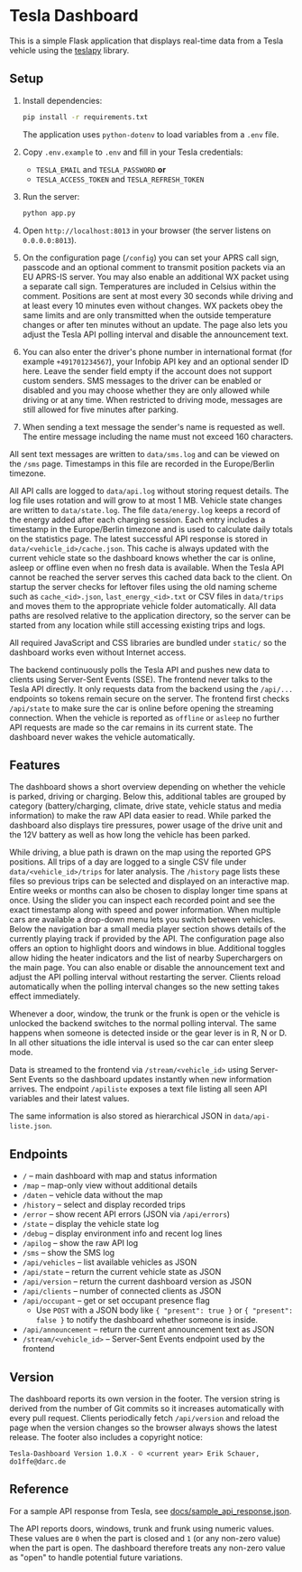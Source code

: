 # Tesla Dashboard

This is a simple Flask application that displays real-time data from a Tesla vehicle using the [teslapy](https://github.com/tdorssers/TeslaPy) library.

## Setup

1. Install dependencies:
    ```bash
    pip install -r requirements.txt
    ```
    The application uses `python-dotenv` to load variables from a `.env` file.

2. Copy `.env.example` to `.env` and fill in your Tesla credentials:
    - `TESLA_EMAIL` and `TESLA_PASSWORD` **or**
    - `TESLA_ACCESS_TOKEN` and `TESLA_REFRESH_TOKEN`

3. Run the server:
    ```bash
    python app.py
    ```

4. Open `http://localhost:8013` in your browser (the server listens on `0.0.0.0:8013`).
5. On the configuration page (`/config`) you can set your APRS call sign, passcode and an optional comment to transmit position packets via an EU APRS-IS server. You may also enable an additional WX packet using a separate call sign. Temperatures are included in Celsius within the comment. Positions are sent at most every 30 seconds while driving and at least every 10 minutes even without changes. WX packets obey the same limits and are only transmitted when the outside temperature changes or after ten minutes without an update. The page also lets you adjust the Tesla API polling interval and disable the announcement text.
6. You can also enter the driver's phone number in international format (for example `+491701234567`), your Infobip API key and an optional sender ID here. Leave the sender field empty if the account does not support custom senders. SMS messages to the driver can be enabled or disabled and you may choose whether they are only allowed while driving or at any time. When restricted to driving mode, messages are still allowed for five minutes after parking.
7. When sending a text message the sender's name is requested as well. The entire message including the name must not exceed 160 characters.

All sent text messages are written to `data/sms.log` and can be viewed on the `/sms` page.
Timestamps in this file are recorded in the Europe/Berlin timezone.

All API calls are logged to `data/api.log` without storing request details. The log file uses rotation and will grow to at most 1&nbsp;MB.
Vehicle state changes are written to `data/state.log`.
The file `data/energy.log` keeps a record of the energy added after each charging session. Each entry includes a timestamp in the Europe/Berlin timezone and is used to calculate daily totals on the statistics page.
The latest successful API response is stored in `data/<vehicle_id>/cache.json`.
This cache is always updated with the current vehicle state so the dashboard
knows whether the car is online, asleep or offline even when no fresh data is
available. When the Tesla API cannot be reached the server serves this cached
data back to the client. On startup the server checks for leftover files using the
old naming scheme such as `cache_<id>.json`, `last_energy_<id>.txt` or CSV files
in `data/trips` and moves them to the appropriate vehicle folder automatically.
All data paths are resolved relative to the application directory, so the server
can be started from any location while still accessing existing trips and logs.

All required JavaScript and CSS libraries are bundled under `static/` so the dashboard works even without Internet access.

The backend continuously polls the Tesla API and pushes new data to clients using Server-Sent Events (SSE). The frontend never talks to the Tesla API directly. It only requests data from the backend using the `/api/...` endpoints so tokens remain secure on the server.
The frontend first checks `/api/state` to make sure the car is online before
opening the streaming connection. When the vehicle is reported as `offline` or
`asleep` no further API requests are made so the car remains in its current
state. The dashboard never wakes the vehicle automatically.

## Features

The dashboard shows a short overview depending on whether the vehicle is parked, driving or charging. Below this, additional tables are grouped by category (battery/charging, climate, drive state, vehicle status and media information) to make the raw API data easier to read. While parked the dashboard also displays tire pressures, power usage of the drive unit and the 12V battery as well as how long the vehicle has been parked.

While driving, a blue path is drawn on the map using the reported GPS positions. All trips of a day are logged to a single CSV file under `data/<vehicle_id>/trips` for later analysis.
The `/history` page lists these files so previous trips can be selected and displayed on an interactive map.
Entire weeks or months can also be chosen to display longer time spans at once.
Using the slider you can inspect each recorded point and see the exact timestamp along with speed and power information.
When multiple cars are available a drop-down menu lets you switch between vehicles.
Below the navigation bar a small media player section shows details of the currently playing track if provided by the API.
The configuration page also offers an option to highlight doors and windows in blue.
Additional toggles allow hiding the heater indicators and the list of nearby Superchargers on the main page.
You can also enable or disable the announcement text and adjust the API polling interval without restarting the server.
Clients reload automatically when the polling interval changes so the new setting takes effect immediately.

Whenever a door, window, the trunk or the frunk is open or the vehicle is unlocked the backend switches to the normal polling interval. The same happens when someone is detected inside or the gear lever is in R, N or D. In all other situations the idle interval is used so the car can enter sleep mode.

Data is streamed to the frontend via `/stream/<vehicle_id>` using Server-Sent Events so the dashboard updates instantly when new information arrives.
The endpoint `/apiliste` exposes a text file listing all seen API variables and their latest values.

The same information is also stored as hierarchical JSON in `data/api-liste.json`.

## Endpoints

* `/` – main dashboard with map and status information
* `/map` – map-only view without additional details
* `/daten` – vehicle data without the map
* `/history` – select and display recorded trips
* `/error` – show recent API errors (JSON via `/api/errors`)
* `/state` – display the vehicle state log
* `/debug` – display environment info and recent log lines
* `/apilog` – show the raw API log
* `/sms` – show the SMS log
* `/api/vehicles` – list available vehicles as JSON
* `/api/state` – return the current vehicle state as JSON
* `/api/version` – return the current dashboard version as JSON
* `/api/clients` – number of connected clients as JSON
* `/api/occupant` – get or set occupant presence flag
    * Use `POST` with a JSON body like `{ "present": true }` or `{ "present": false }`
      to notify the dashboard whether someone is inside.
* `/api/announcement` – return the current announcement text as JSON
* `/stream/<vehicle_id>` – Server-Sent Events endpoint used by the frontend

## Version

The dashboard reports its own version in the footer. The version string is derived
from the number of Git commits so it increases automatically with every pull request.
Clients periodically fetch `/api/version` and reload the page when the version changes
so the browser always shows the latest release.
The footer also includes a copyright notice:
```
Tesla-Dashboard Version 1.0.X - © <current year> Erik Schauer, do1ffe@darc.de
```

## Reference

For a sample API response from Tesla, see [docs/sample_api_response.json](docs/sample_api_response.json).

The API reports doors, windows, trunk and frunk using numeric values. These
values are `0` when the part is closed and `1` (or any non-zero value) when the
part is open. The dashboard therefore treats any non-zero value as "open" to
handle potential future variations.
